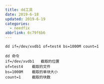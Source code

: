 ```yaml
---
title: dd工具
date: 2019-6-18
updated: 2019-6-19
categories:
  - needfix
abbrlink: 6c79f6b6
---
```

    dd if=/dev/xvdb1 of=test4 bs=1000M count=1
    
    dd 命令
    if=/dev/xvdb1   截取的位置
    of=test4    截取的文件
    bs=1000M    截取的单块大小
    count=1     截取的块数